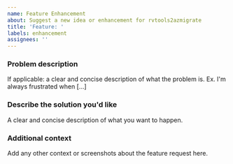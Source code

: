 ```yaml
---
name: Feature Enhancement
about: Suggest a new idea or enhancement for rvtools2azmigrate
title: 'Feature: '
labels: enhancement
assignees: ''
---
```


### Problem description

If applicable: a clear and concise description of what the problem is. Ex. I'm always frustrated when [...]

### Describe the solution you'd like

A clear and concise description of what you want to happen.

### Additional context

Add any other context or screenshots about the feature request here.
